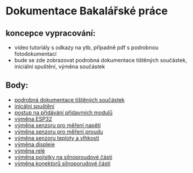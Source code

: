 # Dokumentace Bakalářské práce

## koncepce vypracování:
 - video tutoriály s odkazy na ytb, případně pdf s podrobnou fotodokumentací
 - bude se zde zobrazovat podrobná dokumentace tištěných součástek, iniciální spuštění, výměna součástek



 ## Body:
 - [podrobná dokumentace tištěných součástek](./Dokumentace/printed_parts.md)
 - [inicální spuštění](./Dokumentace/inicial_setup.md)
 - [postup na přidávání přídavných modulů](./Dokumentace/connecting_modules.md)
 - [výměna ESP32](./Dokumentace/replacements/ESP.md)
 - [výměna senzoru pro měření napětí](./Dokumentace/replacements/voltage_sensor.md)
 - [výměna senzoru pro měření proudu](./Dokumentace/replacements/current_sensor.md)
 - [výměna senzoru teploty a vlhkosti](./Dokumentace/replacements/dht_sensor.md)
 - [výměna displeje](./Dokumentace/replacements/display.md)
 - [výměna relé](./Dokumentace/replacements/relay.md)
 - [výměna pojistky na silnoproudové části](./Dokumentace/replacements/fuse.md)
 - [výměna konektorů silnoporudové části](./Dokumentace/replacements/connectors.md)

